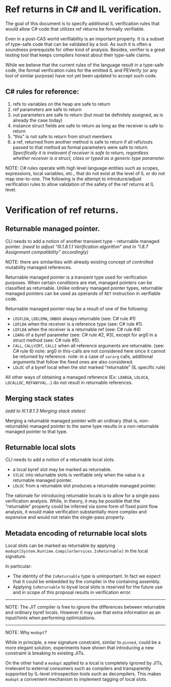 # Ref returns in C# and IL verification. #

The goal of this document is to specify additional IL verification rules that would allow C# code that utilizes ref returns be formally verifiable.  

Even in a post-CAS world verifiability is an important property. It is a subset of type-safe code that can be validated by a tool. As such it is often a soundness prerequisite for other kind of analysis. Besides, verifier is a great testing tool that keeps compilers honest about their type-safe claims.  

While we believe that the current rules of the language result in a type-safe code, the formal verification rules for the emitted IL and PEVerify (or any tool of similar purpose) have not yet been updated to accept such code.  

## C# rules for reference: ##

1)	refs to variables on the heap are safe to return
2)	ref parameters are safe to return
3)	out parameters are safe to return (but must be definitely assigned, as is already the case today)
4)	instance struct fields are safe to return as long as the receiver is safe to return
5)	“this” is not safe to return from struct members
6)	a ref, returned from another method is safe to return if all refs/outs passed to that method as formal parameters were safe to return.
*Specifically it is irrelevant if receiver is safe to return, regardless whether receiver is a struct, class or typed as a generic type parameter.*  

NOTE: C# rules operate with high level language entities such as scopes, expressions, local variables, etc., that do not exist at the level of IL or do not map one-to-one.
The following is the attempt to introduce/adjust verification rules to allow validation of the safety of the ref returns at IL level.

# Verification of ref returns. #

## Returnable managed pointer. ##

CLI needs to add a notion of another transient type - returnable managed pointer. 
*(need to adjust “III.1.8.1.1 Verification algorithm” and in “I.8.7 Assignment compatibility” accordingly)*

NOTE: there are similarities with already existing concept of controlled mutability managed references.

Returnable managed pointer is a transient type used for verification purposes. When certain conditions are met, managed pointers can be classified as returnable. Unlike ordinary managed pointer types, returnable managed pointers can be used as operands of `RET` instruction in verifiable code. 

Returnable managed pointer may be a result of one of the following:
-	`LDSFLDA`, `LDELEMA`, `UNBOX` always returnable   (see: C# rule #1)
-	`LDFLDA` when the receiver is a reference type     (see: C# rule #1).
-	`LDFLDA` when the receiver is a returnable ref 	(see: C# rule #4)
-	`LDARG` of a byref parameter 			(see: C# rule #2, #3), 
except for arg0 in a struct method 		(see: C# rule #5).
-	`CALL`, `CALLVIRT`, `CALLI` when all reference arguments are returnable. (see: C# rule 6)
note: arg0 in this-calls are not considered here since it cannot be returned by reference.
note: in a case of `vararg` calls, additional arguments that follow the fixed ones are also considered.
-	`LDLOC` of a byref local when the slot marked “returnable” (IL specific rule)

All other ways of obtaining a managed reference (Ex: `LDARGA`, `LDLOCA`, `LOCALLOC`, `REFANYVAL`…) do not result in returnable references.

## Merging stack states ## 
*(add to III.1.8.1.3 Merging stack states)*

Merging a returnable managed pointer with an ordinary (that is, non-returnable) managed pointer to the same type results in a non-returnable managed pointer to that type.

## Returnable local slots ##
CLI needs to add a notion of a returnable local slots.
-   a local byref slot may be marked as returnable. 
-	`STLOC` into returnable slots is verifiable only when the value is a returnable managed pointer. 
-	`LDLOC` from a returnable slot produces a returnable managed pointer.

The rationale for introducing returnable locals is to allow for a single pass verification analysis. 
While, in theory, it may be possible that the “returnable” property could be inferred via some form of fixed point flow analysis, it would make verification substantially more complex and expensive and would not retain the single-pass property.

## Metadata encoding of returnable local slots ## 

Local slots can be marked as returnable by applying `modopt[System.Runtime.CompilerServices.IsReturnable]` in the local signature.

In particular:
-  The identity of the `IsReturnable` type is unimportant. In fact we expect that it could be embedded by the compiler in the containing assembly.
-  Applying `IsReturnable` to byval local slots is reserved for the future use and in scope of this proposal results in verification error. 

---
NOTE: The JIT compiler is free to ignore the differences between returnable and ordinary byref locals. However it may use that extra information as an input/hints when performing optimizations.

---
NOTE: Why `modopt`?

While in principle, a new signature constraint, similar to `pinned`, could be a more elegant solution, experiments have shown that introducing a new constraint is breaking to existing JITs. 

On the other hand a `modopt` applied to a local is completely ignored by JITs, irrelevant to external consumers such as compilers and transparently supported by IL-level introspection tools such as decompilers. This makes `modopt` a convenient mechanism to implement tagging of local slots.
